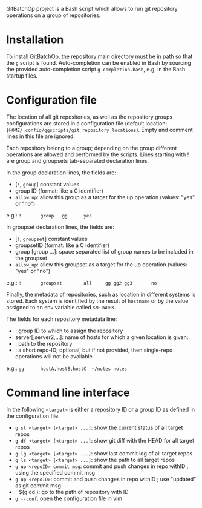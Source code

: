 GitBatchOp project is a Bash script which allows to run git repository
operations on a group of repositories.

# Installation

To install GitBatchOp, the repository main directory must be in path so that
the ``g`` script is found.
Auto-completion can be enabled in Bash by sourcing the provided
auto-completion script ``g-completion.bash``, e.g. in the Bash startup files.

# Configuration file

The location of all git repositories, as well as the repository groups
configurations are stored in a configuration file
(default location: ``$HOME/.config/ggscripts/git_repository_locations``).
Empty and comment lines in this file are ignored.

Each repository belong to a group; depending on the group
different operations are allowed and performed by the scripts.
Lines starting with ! are group and groupsets tab-separated declaration lines.

In the group declaration lines, the fields are:
- [``!``, ``group``] constant values
- group ID (format: like a C identifier)
- ``allow_up``: allow this group as a target for the up operation (values: "yes" or "no")

e.g.: ``!       group   gg      yes``

In groupset declaration lines, the fields are:
- [``!``, ``groupset``] constant values
- groupsetID (format: like a C identifier)
- group [group ...]: space separated list of group names
   to be included in the groupset
- ``allow_up``: allow this groupset as a target for the up operation (values: "yes" or "no")

e.g.: ``!       groupset        all     gg gg2 gg3       no``

Finally, the metadata of repositories, such as location in different systems is
stored. Each system is identified by the result of ``hostname`` or by the value
assigned to an env variable called ``$NETWORK``.

The fields for each repository metadata line:
- <groupID>: group ID to which to assign the repository
- server[,server2,...]: name of hosts for which a given location is given:
- <path>: path to the repository
- <name>: a short repo-ID; optional, but if not provided, then single-repo
operations will not be available

e.g.: ``gg      hostA,hostB,hostC  ~/notes notes``


# Command line interface

In the following ``<target>`` is either a repository ID or a group ID
                    as defined in the configuration file.

- ``g st <target> [<target> ...]``: show the current status of all target repos
- ``g df <target> [<target> ...]``: show git diff with the HEAD for all target repos
- ``g lg <target> [<target> ...]``: show last commit log of all target repos
- ``g ls <target> [<target> ...]``: show the path to all target repos
- ``g up <repoID> commit msg``: commit and push changes in repo withID <repoID>;
                     using the specified commit msg
- ``g up <repoID>``: commit and push changes in repo withID <repoID>;
                     use "updated" as git commit msg
- ``$(g cd <repoID>): go to the path of repository with ID <repoID>
- ``g --conf``: open the configuration file in vim

